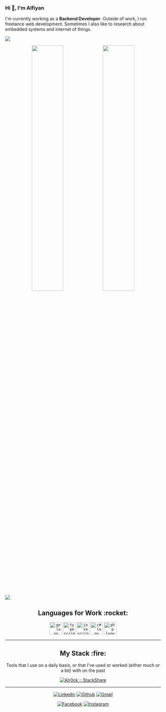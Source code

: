 ### Hi 👋, I'm Alfiyan

<!-- intoruction -->
I'm currently working as a **Backend Developer**. Outside of work, I run freelance web development. Sometimes I also like to research about embedded systems and internet of things.

<!-- never gonna give you up -->
<a href="https://www.youtube.com/watch?v=dQw4w9WgXcQ"><img src="https://user-images.githubusercontent.com/73097560/115834477-dbab4500-a447-11eb-908a-139a6edaec5c.gif"></a>

<div align="center">
<img src="https://github-readme-stats.vercel.app/api?username=Alr0ck&&show_icons=true&count_private=true&theme=tokyonight" width="45%" />
<img src="https://github-readme-streak-stats.herokuapp.com/?user=Alr0ck&theme=tokyonight" width="45%"/>
</div>

<a href="https://www.youtube.com/watch?v=dQw4w9WgXcQ"><img src="https://user-images.githubusercontent.com/73097560/115834477-dbab4500-a447-11eb-908a-139a6edaec5c.gif"></a>


<h2 align="center">Languages for Work :rocket:</h2>

<div align="center">
<code><a href="https://go.dev/"><img height="40" src="https://upload.wikimedia.org/wikipedia/commons/thumb/0/05/Go_Logo_Blue.svg/640px-Go_Logo_Blue.svg.png" alt="golang logo" /></a></code>
<code><a href="https://www.typescriptlang.org/"><img height="40" src="https://upload.wikimedia.org/wikipedia/commons/thumb/4/4c/Typescript_logo_2020.svg/640px-Typescript_logo_2020.svg.png" alt="typescript logo" /></a></code>
<code><a href="https://www.javascript.com/"><img height="40" src="https://upload.wikimedia.org/wikipedia/commons/thumb/9/99/Unofficial_JavaScript_logo_2.svg/640px-Unofficial_JavaScript_logo_2.svg.png" alt="javascript logo" /></a></code>
<code><a href="https://learn.microsoft.com/en-us/dotnet/csharp/"><img height="40" src="https://cdn.cdnlogo.com/logos/c/27/c.svg" alt="c# logo" /></a></code>
<code><a href="https://www.php.net/"><img height="40" src="https://upload.wikimedia.org/wikipedia/commons/thumb/2/27/PHP-logo.svg/640px-PHP-logo.svg.png" alt="php logo" /></a></code>
</div>

<hr>

<h2 align="center">My Stack :fire:</h2>

<p align="center">Tools that I use on a daily basis, or that I've used or worked (either much or a bit) with on the past</p>
<p align="center">
  <a href="https://stackshare.io/alr0ck/my-personal-stack">
    <img src="http://img.shields.io/badge/tech-stack-0690fa.svg?style=for-the-badge" alt="Alr0ck :: StackShare" />
  </a>
</p>

<hr>

<p align="center">
  <a href="https://www.linkedin.com/in/alfiyanm/"><img alt="Linkedin" title="Alfiyan M Linkedin" src="https://img.shields.io/badge/LinkedIn-0077B5?style=for-the-badge&logo=linkedin&logoColor=white"></a>
  <a href="https://github.com/Alr0ck"><img alt="Github" title="Alfiyan M Github" src="https://img.shields.io/badge/GitHub-100000?style=for-the-badge&logo=github&logoColor=white"></a>
  <a href="mailto:alfiyanrock@gmail.com"><img alt="Gmail" title="Alfiyan M Gmail" src="https://img.shields.io/badge/Gmail-D14836?style=for-the-badge&logo=gmail&logoColor=white"></a>
 </p>
 <p align="center">
  <a href="https://facebook.com/mainc0de"><img alt="Facebook" title="Alfiyan M FB" src="https://img.shields.io/badge/Facebook-1877F2?style=for-the-badge&logo=facebook&logoColor=white"></a>
  <a href="https://instagram.com/m.alfiyan.u"><img alt="Instagram" title="Alfiyan M Instagram" src="https://img.shields.io/badge/Instagram-E4405F?style=for-the-badge&logo=instagram&logoColor=white"></a>
</p>

<!--
**Alr0ck/Alr0ck** is a ✨ _special_ ✨ repository because its `README.md` (this file) appears on your GitHub profile.

Here are some ideas to get you started:

- 🔭 I’m currently working on ...
- 🌱 I’m currently learning ...
- 👯 I’m looking to collaborate on ...
- 🤔 I’m looking for help with ...
- 💬 Ask me about ...
- 📫 How to reach me: ...
- 😄 Pronouns: ...
- ⚡ Fun fact: ...
-->
